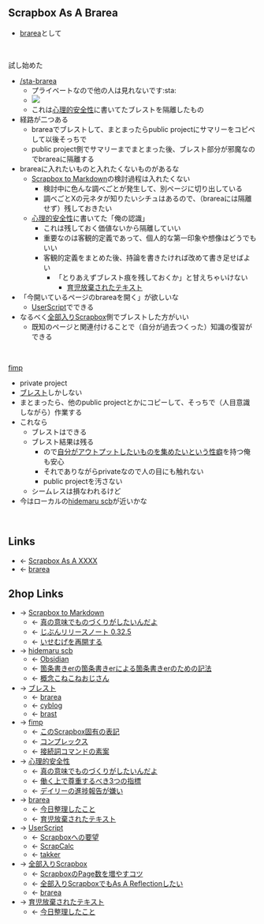 ## Scrapbox As A Brarea
- [brarea](brarea.md)として

<br>

試し始めた

- [/sta-brarea](https://scrapbox.io/sta-brarea)
    - プライベートなので他の人は見れないです:sta:
    - <a href="https://gyazo.com/b4a10dc1ce1e8303ac29614d017c6bf2" target="_blank" rel="noopener noreferrer">![](https://gyazo.com/b4a10dc1ce1e8303ac29614d017c6bf2/raw)</a>
    - これは[心理的安全性](心理的安全性.md)に書いてたブレストを隔離したもの
- 経路が二つある
    - brareaでブレストして、まとまったらpublic projectにサマリーをコピペして以後そっちで
    - public project側でサマリーまでまとまった後、ブレスト部分が邪魔なのでbrareaに隔離する
- brareaに入れたいものと入れたくないものがあるな
    - [Scrapbox to Markdown](Scrapbox_to_Markdown.md)の検討過程は入れたくない
        - 検討中に色んな調べごとが発生して、別ページに切り出している
        - 調べごとXの元ネタが知りたいシチュはあるので、（brareaには隔離せず）残しておきたい
    - [心理的安全性](心理的安全性.md)に書いてた「俺の認識」
        - これは残しておく価値ないから隔離していい
        - 重要なのは客観的定義であって、個人的な第一印象や想像はどうでもいい
        - 客観的定義をまとめた後、持論を書きたければ改めて書き足せばよい
            - 「とりあえずブレスト痕を残しておくか」と甘えちゃいけない
                - [育児放棄されたテキスト](育児放棄されたテキスト.md)
- 「今開いているページのbrareaを開く」が欲しいな
    - [UserScript](UserScript.md)でできる
- なるべく[全部入りScrapbox](全部入りScrapbox.md)側でブレストした方がいい
    - 既知のページと関連付けることで（自分が過去つくった）知識の復習ができる

<br>

[fimp](fimp.md)

- private project
- [ブレスト](ブレスト.md)しかしない
- まとまったら、他のpublic projectとかにコピーして、そっちで（人目意識しながら）作業する
- これなら
    - ブレストはできる
    - ブレスト結果は残る
        - ので[自分がアウトプットしたいものを集めたいという性癖](自分がアウトプットしたいものを集めたいという性癖.md)を持つ俺も安心
        - それでありながらprivateなので人の目にも触れない
        - public projectを汚さない
    - シームレスは損なわれるけど
- 今はローカルの[hidemaru scb](hidemaru_scb.md)が近いかな

<br>

## Links
- ← [Scrapbox As A XXXX](Scrapbox_As_A_XXXX.md)
- ← [brarea](brarea.md)

## 2hop Links
- → [Scrapbox to Markdown](Scrapbox_to_Markdown.md)
    - ← [真の意味でものづくりがしたいんだよ](真の意味でものづくりがしたいんだよ.md)
    - ← [じぶんリリースノート 0.32.5](じぶんリリースノート_0.32.5.md)
    - ← [いせむげを再開する](いせむげを再開する.md)
- → [hidemaru scb](hidemaru_scb.md)
    - ← [Obsidian](Obsidian.md)
    - ← [箇条書きerの箇条書きerによる箇条書きerのための記法](箇条書きerの箇条書きerによる箇条書きerのための記法.md)
    - ← [概念こねこねおじさん](概念こねこねおじさん.md)
- → [ブレスト](ブレスト.md)
    - ← [brarea](brarea.md)
    - ← [cyblog](cyblog.md)
    - ← [brast](brast.md)
- → [fimp](fimp.md)
    - ← [このScrapbox固有の表記](このScrapbox固有の表記.md)
    - ← [コンプレックス](コンプレックス.md)
    - ← [接続詞コマンドの素案](接続詞コマンドの素案.md)
- → [心理的安全性](心理的安全性.md)
    - ← [真の意味でものづくりがしたいんだよ](真の意味でものづくりがしたいんだよ.md)
    - ← [働く上で尊重するべき3つの指標](働く上で尊重するべき3つの指標.md)
    - ← [デイリーの進捗報告が嫌い](デイリーの進捗報告が嫌い.md)
- → [brarea](brarea.md)
    - ← [今日整理したこと](今日整理したこと.md)
    - ← [育児放棄されたテキスト](育児放棄されたテキスト.md)
- → [UserScript](UserScript.md)
    - ← [Scrapboxへの要望](Scrapboxへの要望.md)
    - ← [ScrapCalc](ScrapCalc.md)
    - ← [takker](takker.md)
- → [全部入りScrapbox](全部入りScrapbox.md)
    - ← [ScrapboxのPage数を増やすコツ](ScrapboxのPage数を増やすコツ.md)
    - ← [全部入りScrapboxでもAs A Reflectionしたい](全部入りScrapboxでもAs_A_Reflectionしたい.md)
    - ← [brarea](brarea.md)
- → [育児放棄されたテキスト](育児放棄されたテキスト.md)
    - ← [今日整理したこと](今日整理したこと.md)
